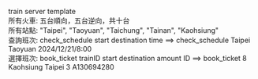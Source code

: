 train server template<br>
所有火車: 五台順向，五台逆向，共十台<br>
所有站點: "Taipei", "Taoyuan", "Taichung", "Tainan", "Kaohsiung"<br>
查詢班次: check_schedule start destination time ==>  check_schedule Taipei Taoyuan 2024/12/21/8:00<br>
選擇班次: book_ticket  trainID start destination amount ID ==> book_ticket 8 Kaohsiung Taipei 3 A130694280<br>
